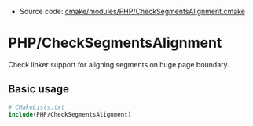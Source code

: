 <!-- This is auto-generated file. -->
* Source code: [cmake/modules/PHP/CheckSegmentsAlignment.cmake](https://github.com/petk/php-build-system/blob/master/cmake/cmake/modules/PHP/CheckSegmentsAlignment.cmake)

# PHP/CheckSegmentsAlignment

Check linker support for aligning segments on huge page boundary.

## Basic usage

```cmake
# CMakeLists.txt
include(PHP/CheckSegmentsAlignment)
```
